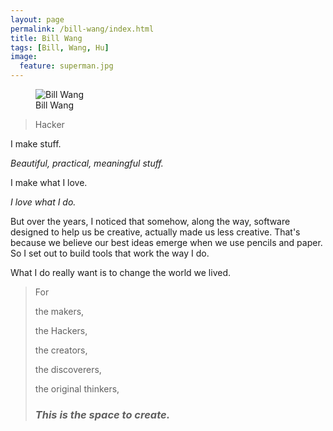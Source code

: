 ```yaml
---
layout: page
permalink: /bill-wang/index.html
title: Bill Wang
tags: [Bill, Wang, Hu]
image:
  feature: superman.jpg
---
```

<figure>
  <img src="{{ site.url }}/images/superman.jpg" alt="Bill Wang">
  <figcaption>Bill Wang</figcaption>
</figure>

>Hacker

I
make
stuff.


*Beautiful, practical, meaningful stuff.*


I make what I love.

*I love what I do.*


But over the years, I noticed that somehow, along the way, software designed to help us be creative, actually made us less creative. That's because we believe our best ideas emerge when we use pencils and paper.
So I set out to build tools that work the way I do.


What I do really want is to change the world we lived.


> For
>
> the makers,
>
> the Hackers,
> 
> the creators,
> 
> the discoverers,
> 
> the original thinkers,
> 
> ### *This is the space to create.* ###